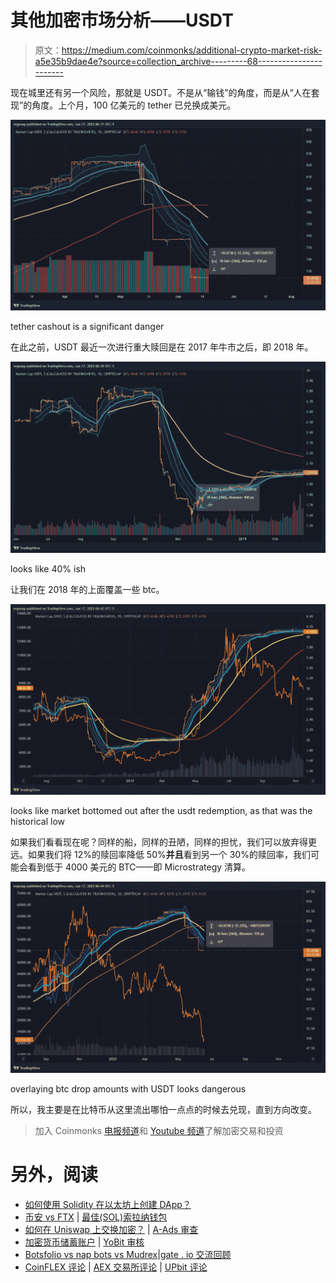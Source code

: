 # 其他加密市场分析——USDT

> 原文：<https://medium.com/coinmonks/additional-crypto-market-risk-a5e35b9dae4e?source=collection_archive---------68----------------------->

现在城里还有另一个风险，那就是 USDT。不是从“输钱”的角度，而是从“人在套现”的角度。上个月，100 亿美元的 tether 已兑换成美元。

![](img/bc626be0616177f995673fc23c2e57d7.png)

tether cashout is a significant danger

在此之前，USDT 最近一次进行重大赎回是在 2017 年牛市之后，即 2018 年。

![](img/2aa5ff8fb53ec621d1fe8c06458e5679.png)

looks like 40% ish

让我们在 2018 年的上面覆盖一些 btc。

![](img/2a49cbbed602d0dadbe1eef503cc2fe9.png)

looks like market bottomed out after the usdt redemption, as that was the historical low

如果我们看看现在呢？同样的船，同样的丑陋，同样的担忧，我们可以放弃得更远。如果我们将 12%的赎回率降低 50%**并且**看到另一个 30%的赎回率，我们可能会看到低于 4000 美元的 BTC——即 Microstrategy 清算。

![](img/897bbf16499a12eb44dc8e2195959db9.png)

overlaying btc drop amounts with USDT looks dangerous

所以，我主要是在比特币从这里流出哪怕一点点的时候去兑现，直到方向改变。

> 加入 Coinmonks [电报频道](https://t.me/coincodecap)和 [Youtube 频道](https://www.youtube.com/c/coinmonks/videos)了解加密交易和投资

# 另外，阅读

*   [如何使用 Solidity 在以太坊上创建 DApp？](https://coincodecap.com/create-a-dapp-on-ethereum-using-solidity)
*   [币安 vs FTX](https://coincodecap.com/binance-vs-ftx) | [最佳(SOL)索拉纳钱包](https://coincodecap.com/solana-wallets)
*   [如何在 Uniswap 上交换加密？](https://coincodecap.com/swap-crypto-on-uniswap) | [A-Ads 审查](https://coincodecap.com/a-ads-review)
*   [加密货币储蓄账户](/coinmonks/cryptocurrency-savings-accounts-be3bc0feffbf) | [YoBit 审核](/coinmonks/yobit-review-175464162c62)
*   [Botsfolio vs nap bots vs Mudrex](/coinmonks/botsfolio-vs-napbots-vs-mudrex-c81344970c02)|[gate . io 交流回顾](/coinmonks/gate-io-exchange-review-61bf87b7078f)
*   [CoinFLEX 评论](https://coincodecap.com/coinflex-review) | [AEX 交易所评论](https://coincodecap.com/aex-exchange-review) | [UPbit 评论](https://coincodecap.com/upbit-review)